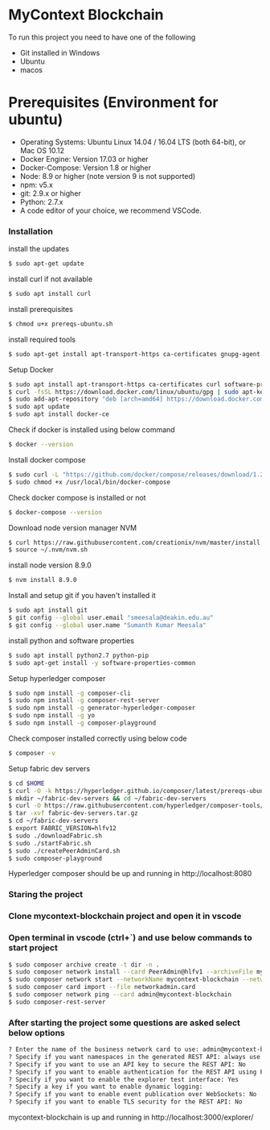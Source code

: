# MyContext Blockchain


To run this project you need to have one of the following

  - Git installed in Windows
  - Ubuntu
  - macos

# Prerequisites (Environment for ubuntu)
  - Operating Systems: Ubuntu Linux 14.04 / 16.04 LTS (both 64-bit), or Mac OS 10.12
  - Docker Engine: Version 17.03 or higher
  - Docker-Compose: Version 1.8 or higher
  - Node: 8.9 or higher (note version 9 is not supported)
  - npm: v5.x
  - git: 2.9.x or higher
  - Python: 2.7.x
  - A code editor of your choice, we recommend VSCode.
 
### Installation

install the updates

```sh
$ sudo apt-get update
```

install curl if not available

```sh
$ sudo apt install curl
```

install prerequisites

```sh
$ chmod u+x prereqs-ubuntu.sh
```

install required tools

```sh
$ sudo apt-get install apt-transport-https ca-certificates gnupg-agent software-properties-common
```

Setup Docker

```sh
$ sudo apt install apt-transport-https ca-certificates curl software-properties-common
$ curl -fsSL https://download.docker.com/linux/ubuntu/gpg | sudo apt-key add -
$ sudo add-apt-repository "deb [arch=amd64] https://download.docker.com/linux/ubuntu bionic test"
$ sudo apt update
$ sudo apt install docker-ce
```

Check if docker is installed using below command

```sh
$ docker --version
```

Install docker compose 

```sh
$ sudo curl -L "https://github.com/docker/compose/releases/download/1.23.1/docker-compose-$(uname -s)-$(uname -m)" -o /usr/local/bin/docker-compose
$ sudo chmod +x /usr/local/bin/docker-compose
```

Check docker compose is installed or not

```sh
$ docker-compose --version
```

Download node version manager NVM

```sh
$ curl https://raw.githubusercontent.com/creationix/nvm/master/install.sh | sh
$ source ~/.nvm/nvm.sh
```

install node version 8.9.0

```sh
$ nvm install 8.9.0
```

Install and setup git if you haven't installed it

```sh
$ sudo apt install git
$ git config --global user.email "smeesala@deakin.edu.au"
$ git config --global user.name "Sumanth Kumar Meesala"
```

install python and software properties

```sh
$ sudo apt install python2.7 python-pip
$ sudo apt-get install -y software-properties-common
```

Setup hyperledger composer

```sh
$ sudo npm install -g composer-cli
$ sudo npm install -g composer-rest-server
$ sudo npm install -g generator-hyperledger-composer
$ sudo npm install -g yo
$ sudo npm install -g composer-playground
```

Check composer installed correctly using below code

```sh
$ composer -v
```

Setup fabric dev servers

```sh
$ cd $HOME
$ curl -O -k https://hyperledger.github.io/composer/latest/prereqs-ubuntu.sh
$ mkdir ~/fabric-dev-servers && cd ~/fabric-dev-servers
$ curl -O https://raw.githubusercontent.com/hyperledger/composer-tools/master/packages/fabric-dev-servers/fabric-dev-servers.tar.gz
$ tar -xvf fabric-dev-servers.tar.gz
$ cd ~/fabric-dev-servers
$ export FABRIC_VERSION=hlfv12
$ sudo ./downloadFabric.sh
$ sudo ./startFabric.sh
$ sudo ./createPeerAdminCard.sh
$ sudo composer-playground
```

Hyperledger composer should be up and running in http://localhost:8080 

### Staring the project
### Clone mycontext-blockchain project and open it in vscode
### Open terminal in vscode (ctrl+`) and use below commands to start project


```sh 
$ sudo composer archive create -t dir -n .
$ sudo composer network install --card PeerAdmin@hlfv1 --archiveFile mycontext-blockchain@0.0.2.bna
$ sudo composer network start --networkName mycontext-blockchain --networkVersion 0.0.2 --networkAdmin admin --networkAdminEnrollSecret adminpw --card PeerAdmin@hlfv1 --file networkadmin.card
$ sudo composer card import --file networkadmin.card
$ sudo composer network ping --card admin@mycontext-blockchain
$ sudo composer-rest-server
```

### After starting the project some questions are asked select below options
```sh 
? Enter the name of the business network card to use: admin@mycontext-blockchain
? Specify if you want namespaces in the generated REST API: always use namespaces
? Specify if you want to use an API key to secure the REST API: No
? Specify if you want to enable authentication for the REST API using Passport: No
? Specify if you want to enable the explorer test interface: Yes
? Specify a key if you want to enable dynamic logging: 
? Specify if you want to enable event publication over WebSockets: No
? Specify if you want to enable TLS security for the REST API: No
```
mycontext-blockchain is up and running in http://localhost:3000/explorer/ 
